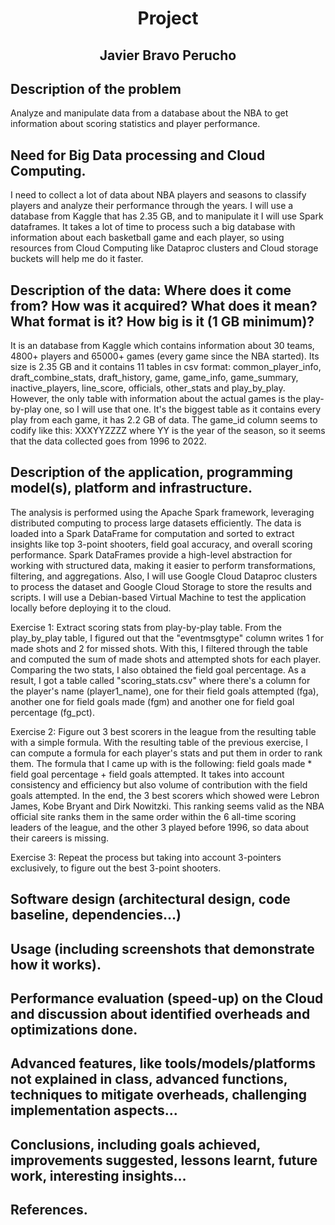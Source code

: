 <h1 align="center"><b>Project</b></h1>

<h2 align="center"><b>Javier Bravo Perucho</b></h2>

## Description of the problem
Analyze and manipulate data from a database about the NBA to get information about scoring statistics and player performance.

## Need for Big Data processing and Cloud Computing.
I need to collect a lot of data about NBA players and seasons to classify players and analyze their performance through the years. I will use a database
from Kaggle that has 2.35 GB, and to manipulate it I will use Spark dataframes. It takes a lot of time to process
such a big database with information about each basketball game and each player, so using resources from Cloud Computing like Dataproc clusters and Cloud storage
buckets will help me do it faster. 

## Description of the data: Where does it come from? How was it acquired? What does it mean? What format is it? How big is it (1 GB minimum)?
It is an database from Kaggle which contains information about 30 teams, 4800+ players and 65000+ games (every game since the NBA started). Its size 
is 2.35 GB and it contains 11 tables in csv format: common_player_info, draft_combine_stats, draft_history, game, game_info, game_summary, inactive_players, line_score, officials,
other_stats and play_by_play. However, the only table with information about the actual games is the play-by-play one, so I will use that one. It's the biggest table as it contains every play
from each game, it has 2.2 GB of data. The game_id column seems to codify like this: XXXYYZZZZ where YY is the year of the season, so it seems that the data collected goes from 1996 to 2022. 

## Description of the application, programming model(s), platform and infrastructure.
The analysis is performed using the Apache Spark framework, leveraging distributed computing to process large datasets efficiently. The data is loaded
into a Spark DataFrame for computation and sorted to extract insights like top 3-point shooters, field goal accuracy, and overall scoring performance.
Spark DataFrames provide a high-level abstraction for working with structured data, making it easier to perform transformations, filtering, and aggregations. Also, I
will use Google Cloud Dataproc clusters to process the dataset and Google Cloud Storage to store the results and scripts. I will use a Debian-based Virtual Machine to 
test the application locally before deploying it to the cloud.

Exercise 1: Extract scoring stats from play-by-play table.
From the play_by_play table, I figured out that the "eventmsgtype" column writes 1 for made shots and 2 for missed shots. With this, I filtered through the table and computed the sum
of made shots and attempted shots for each player. Comparing the two stats, I also obtained the field goal percentage. As a result, I got a table called "scoring_stats.csv" where there's
a column for the player's name (player1_name), one for their field goals attempted (fga), another one for field goals made (fgm) and another one for field goal percentage (fg_pct).

Exercise 2: Figure out 3 best scorers in the league from the resulting table with a simple formula.
With the resulting table of the previous exercise, I can compute a formula for each player's stats and put them in order to rank them. The formula that I came up with is the following:
field goals made * field goal percentage + field goals attempted. It takes into account consistency and efficiency but also volume of contribution with the field goals attempted. In the end, the
3 best scorers which showed were Lebron James, Kobe Bryant and Dirk Nowitzki. This ranking seems valid as the NBA official site ranks them in the same order within the 6 all-time scoring leaders of the 
league, and the other 3 played before 1996, so data about their careers is missing.

Exercise 3: Repeat the process but taking into account 3-pointers exclusively, to figure out the best 3-point shooters.

## Software design (architectural design, code baseline, dependencies…)
## Usage (including screenshots that demonstrate how it works).
## Performance evaluation (speed-up) on the Cloud and discussion about identified overheads and optimizations done.
## Advanced features, like tools/models/platforms not explained in class, advanced functions, techniques to mitigate overheads, challenging implementation aspects...
## Conclusions, including goals achieved, improvements suggested, lessons learnt, future work, interesting insights…
## References.
